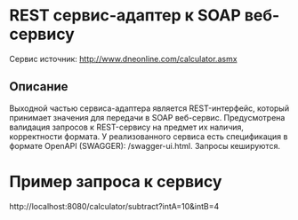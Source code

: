 # REST сервис-адаптер к SOAP веб-сервису
Сервис источник: http://www.dneonline.com/calculator.asmx

## Описание 
Выходной частью сервиса-адаптера является REST-интерфейс, который принимает значения для передачи в SOAP веб-сервис.
Предусмотрена валидация запросов к REST-сервису на предмет их наличия, корректности формата.
У реализованного сервиса есть спецификация в формате OpenAPI (SWAGGER): /swagger-ui.html. Запросы кешируются.

# Пример запроса к сервису 
http://localhost:8080/calculator/subtract?intA=10&intB=4
